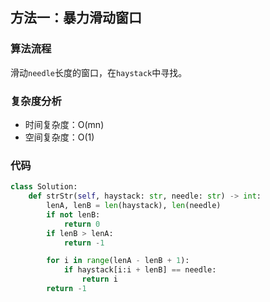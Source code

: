 ## 方法一：暴力滑动窗口

### 算法流程

滑动`needle`长度的窗口，在`haystack`中寻找。

### 复杂度分析

* 时间复杂度：O(mn)
* 空间复杂度：O(1)

### 代码

``` python
class Solution:
    def strStr(self, haystack: str, needle: str) -> int:
        lenA, lenB = len(haystack), len(needle)
        if not lenB:
            return 0
        if lenB > lenA:
            return -1

        for i in range(lenA - lenB + 1):
            if haystack[i:i + lenB] == needle:
                return i
        return -1
```

